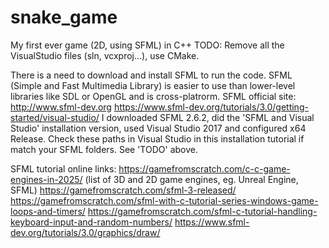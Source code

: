 # snake_game
My first ever game (2D, using SFML) in C++ TODO: Remove all the VisualStudio files (sln, vcxproj...), use CMake.

There is a need to download and install SFML to run the code. SFML (Simple and Fast Multimedia Library) is easier to use than lower-level libraries like SDL or OpenGL and is cross-platrorm. SFML official site: http://www.sfml-dev.org https://www.sfml-dev.org/tutorials/3.0/getting-started/visual-studio/ I downloaded SFML 2.6.2, did the 'SFML and Visual Studio' installation version, used Visual Studio 2017 and configured x64 Release. Check these paths in Visual Studio in this installation tutorial if match your SFML folders. See 'TODO' above.

SFML tutorial online links: 
https://gamefromscratch.com/c-c-game-engines-in-2025/ (list of 3D and 2D game engines, eg. Unreal Engine, SFML) 
https://gamefromscratch.com/sfml-3-released/ 
https://gamefromscratch.com/sfml-with-c-tutorial-series-windows-game-loops-and-timers/ 
https://gamefromscratch.com/sfml-c-tutorial-handling-keyboard-input-and-random-numbers/ 
https://www.sfml-dev.org/tutorials/3.0/graphics/draw/
